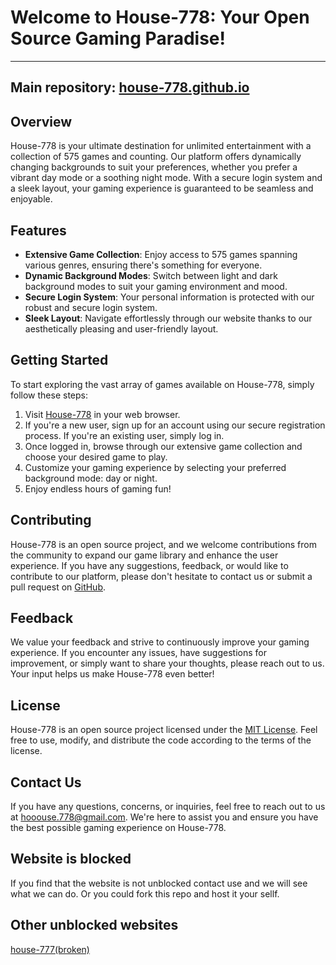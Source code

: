# Welcome to House-778: Your Open Source Gaming Paradise!
---
Main repository: [house-778.github.io](https://github.com/house-778/house-778.github.io)
---

## Overview

House-778 is your ultimate destination for unlimited entertainment with a collection of 575 games and counting. Our platform offers dynamically changing backgrounds to suit your preferences, whether you prefer a vibrant day mode or a soothing night mode. With a secure login system and a sleek layout, your gaming experience is guaranteed to be seamless and enjoyable.

## Features

- **Extensive Game Collection**: Enjoy access to 575 games spanning various genres, ensuring there's something for everyone.
- **Dynamic Background Modes**: Switch between light and dark background modes to suit your gaming environment and mood.
- **Secure Login System**: Your personal information is protected with our robust and secure login system.
- **Sleek Layout**: Navigate effortlessly through our website thanks to our aesthetically pleasing and user-friendly layout.

## Getting Started

To start exploring the vast array of games available on House-778, simply follow these steps:

1. Visit [House-778](https://house-778.github.io) in your web browser.
2. If you're a new user, sign up for an account using our secure registration process. If you're an existing user, simply log in.
3. Once logged in, browse through our extensive game collection and choose your desired game to play.
4. Customize your gaming experience by selecting your preferred background mode: day or night.
5. Enjoy endless hours of gaming fun!

## Contributing

House-778 is an open source project, and we welcome contributions from the community to expand our game library and enhance the user experience. If you have any suggestions, feedback, or would like to contribute to our platform, please don't hesitate to contact us or submit a pull request on [GitHub](https://github.com/example/house-778).

## Feedback

We value your feedback and strive to continuously improve your gaming experience. If you encounter any issues, have suggestions for improvement, or simply want to share your thoughts, please reach out to us. Your input helps us make House-778 even better!

## License

House-778 is an open source project licensed under the [MIT License](https://opensource.org/licenses/MIT). Feel free to use, modify, and distribute the code according to the terms of the license.

## Contact Us

If you have any questions, concerns, or inquiries, feel free to reach out to us at [hooouse.778@gmail.com](mailto:hooouse.778@gmail.com). We're here to assist you and ensure you have the best possible gaming experience on House-778.

## Website is blocked

If you find that the website is not unblocked contact use and we will see what we can do. Or you could fork this repo and host it your sellf.

## Other unblocked websites
[house-777(broken)](https://house-777.github.io)


